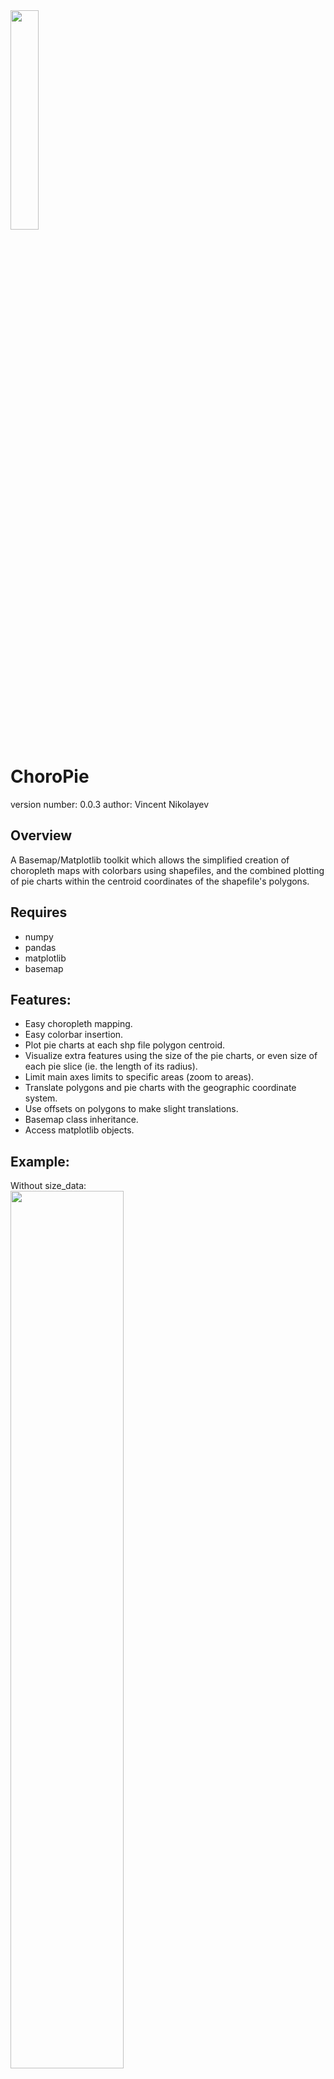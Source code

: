<img src="https://user-images.githubusercontent.com/30331170/33049757-81c16598-ce2f-11e7-8058-8852a09c7373.png" width="30%"/>

ChoroPie
===============================

version number: 0.0.3
author: Vincent Nikolayev

Overview
--------

A Basemap/Matplotlib toolkit which allows the simplified creation of choropleth maps with colorbars using shapefiles, and the combined plotting of pie charts within the centroid coordinates of the shapefile's polygons.

Requires
-------
* numpy
* pandas
* matplotlib
* basemap

Features:
----------
  * Easy choropleth mapping.  
  * Easy colorbar insertion.  
  * Plot pie charts at each shp file polygon centroid.  
  * Visualize extra features using the size of the pie charts, or even size of each pie slice (ie. the length of its radius).  
  * Limit main axes limits to specific areas (zoom to areas).  
  * Translate polygons and pie charts with the geographic coordinate system.  
  * Use offsets on polygons to make slight translations.  
  * Basemap class inheritance.  
  * Access matplotlib objects.  

Example:
--------
Without size_data:  
<img src="https://user-images.githubusercontent.com/30331170/33050049-ebfc0cd2-ce30-11e7-92df-84269f423ea8.png" width="60%" />

With size_data:  
<img src="https://user-images.githubusercontent.com/30331170/47597971-2c1eb600-d963-11e8-9a86-29141602d50c.png" width="60%" />

With size_data and size_ratios:  
<img src="https://user-images.githubusercontent.com/30331170/47597996-a6e7d100-d963-11e8-839e-6433437ff590.png" width="60%"/>

Installation
--------------------

To install use pip:

    $ pip install choropie


Or clone the repo:

    $ git clone https://github.com/vinceniko/choropie.git
    $ python setup.py install

Basic Usage
------------------
This example uses data taken from <https://www.kaggle.com/the-guardian/the-counted> and US census data including: population per state, the populations of each race in each state.  
*Disclaimer: The colors used to present the racially focused data are not reflective of any kind of opinions and are not meant to be offensive in any way. 
### Code:
```
from choropie import ChoroPie as cp

# convenience functions for determining which shp attrtibute to use to match with area_name index
shp_file = 'Data/cb_2016_us_state_500k/cb_2016_us_state_500k'  # file path to shp_file sans extension
shp_lst = cp.get_shp_attributes(shp_file)  # extracts shp attrbiutes (same as basemap."area"_info)
shp_key = cp.find_shp_key(df_state['counts'].index, shp_lst)  # determines which shp attribute matches the index of area_names that will be used for the plotting

basemap = dict(
    basemap_kwargs=dict(
        llcrnrlon=-119, llcrnrlat=22, urcrnrlon=-64, urcrnrlat=49, projection='lcc', lat_1=33, lat_2=45, lon_0=-95
    ),
    shp_file='Data/cb_2016_us_state_500k/cb_2016_us_state_500k',
    shp_key='NAME',
    figsize=(22, 12),
    )

choro = dict(
    num_colors=8,
    cmap='hot_r',
    color_data=df_state['counts'],
    )

pie = dict(
    size_data=df_state['per_capita'],
    size_ratios=df_race['per capita'],
    pie_data=df_race['percs'],
    pie_dict={'Asian': 'yellow', 'Black': 'black', 'Hispanic': 'brown',
              'Native American': 'red', 'Ocean Pacific': 'purple', 'White': 'white'},
    scale_factor_size=1,
    scale_factor_ratios=1/2
    )

test = cp.ChoroPie(**basemap)

test.choro_plot(**choro)
test.pie_plot(**pie)

test.insert_colorbar(colorbar_title='Map: Count of Killings', colorbar_loc_kwargs=dict(location='right'))
test.insert_pie_legend(legend_loc='lower right', pie_legend_kwargs=dict(title='Pies: Racial Breakdown'))
```
### Parameters Explained:
Where color_data and size data are Pandas single-index series with the area_names used in the shp file as the index.  
Ie.  

area_name | per capita rate
--- | ---
alabama | .000010
alaska | .000020
arizona | .000017

Where pie_data and size_ratios are Pandas multi-index series with the area_names used in the shp file as the first index, and the pie chart slices (the ones passed into the pie_dict parameter), as the second index.
Ie.

area_name | race | per-race rate
--- | --- | ---
alabama | black | 0.000919
alabama | white | 0.000188
alaska | black | 0.000338
alaska | native american | 0.001135
alaska | white | 0.000105

##### Notes-   
* The ChoroPie class inherits directly from Basemap.
* Pie plotting is optional. If pies are plotted, both size_data and size_ratios are optional. Not all pies have to be plotted as well (if it gets too cluttered...though in that case you can call the zoom_to_area method).  
* Choropleth plotting is optional.  
* The pie_dict parameter selects the colors for each pie slice.  

### Results:
<img src="https://user-images.githubusercontent.com/30331170/47597996-a6e7d100-d963-11e8-839e-6433437ff590.png" width="100%"/>

By examining these results we can see that:
1. California has had the most police killings.  
2. California has not had the highest per capita rate of police killings, with states such as New Mexico edging out ahead.  
3. In most states, the race with the most deaths were whites.  
4. Despite that, in states such as Oklahoma and Missiori, more blacks were killed proportionally when adjusted for the population differences of each race.  

# Explanation of Other features:
<img src= "https://user-images.githubusercontent.com/30331170/33150972-f0d7bf66-cfa3-11e7-9337-29cca69af4a7.png" width="25%"/>
* size_data scales each pie chart's overall diameter relative to other pie charts.  
<img src="https://user-images.githubusercontent.com/30331170/33150962-e629ca50-cfa3-11e7-97ed-6130e632bb6f.png" width="25%"/>
* size_ratios scales the size of a slice (or the length of its radius) relative to other pie slices within the chart.
<img src=https://user-images.githubusercontent.com/30331170/47597970-2c1eb600-d963-11e8-90d7-e86d998394fa.png width="50%"/>

```
df_state = df_primary[df_primary['state'] == 'New York']
query = df_state.set_index('county').loc[['Queens', 'Bronx', 'Brooklyn', 'Manhattan', 'Staten Island', 'Rockland', 'Westchester', 'Orange', 'Putnam']]['fips'].unique().astype(int)

test.zoom_to_area([str(num) for num in query])
```  
* Pass a list of area_names to zoom_to_area to constrain the main axis to the difference between min and max coordinates of those areas (in this case, this method allows us to uncluster the piecharts in the primary results image towards the top of the page). Thereafter, call zoom_home to reset axis limits.
* There are various methods available for translating both polygons and pie charts easily and effectively. (Example. refer to how Hawaii and Alaska are plotted in an aformentioned image).
